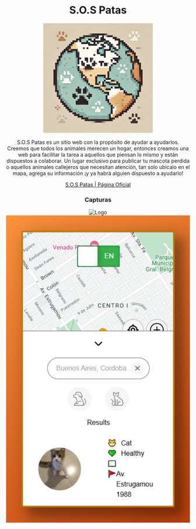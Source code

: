 <div align="center">

# S.O.S Patas

<img width="300px" src="public/favicon.webp" alt="Logo" width="800" />


S.O.S Patas es un sitio web con la propósito de ayudar a ayudarlos. Creemos que todos los animales merecen un hogar, entonces creamos una web para facilitar la tarea a aquellos que piensan lo mismo y están dispuestos a colaborar. Un lugar exclusivo para publicar tu mascota perdida o aquellos animales callejeros que necesitan atención, tan solo ubicalo en el mapa, agrega su información ¡y ya habrá alguien dispuesto a ayudarlo!

[S.O.S Patas | Página Oficial](https://sospatas.com)

### Capturas

<img width="600px" src="public/sospatasscreendesktop.png" alt="Logo" width="800" />
<img width="600px" src="public/sospatasscreenmobile.png" alt="Logo" width="800" />


</div>